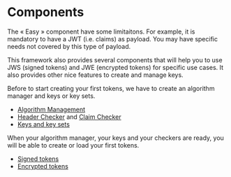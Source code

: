 # Components

The « Easy » component have some limitaitons. For example, it is mandatory to have a JWT \(i.e. claims\) as payload. You may have specific needs not covered by this type of payload.

This framework also provides several components that will help you to use JWS \(signed tokens\) and JWE \(encrypted tokens\) for specific use cases. It also provides other nice features to create and manage keys.

Before to start creating your first tokens, we have to create an algorithm manager and keys or key sets.

* [Algorithm Management](algorithm-management-jwa.md)
* [Header Checker](header-checker.md) and [Claim Checker](claim-checker.md) 
* [Keys and key sets](key-jwk-and-key-set-jwkset/)

When your algorithm manager, your keys and your checkers are ready, you will be able to create or load your first tokens.

* [Signed tokens](signed-tokens-jws/)
* [Encrypted tokens](encrypted-tokens-jwe/)

